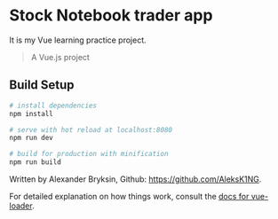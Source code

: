 # Stock Notebook trader app

It is my Vue learning practice project.

> A Vue.js project

## Build Setup

``` bash
# install dependencies
npm install

# serve with hot reload at localhost:8080
npm run dev

# build for production with minification
npm run build
```


Written by Alexander Bryksin, Github: https://github.com/AleksK1NG.

For detailed explanation on how things work, consult the [docs for vue-loader](http://vuejs.github.io/vue-loader).
